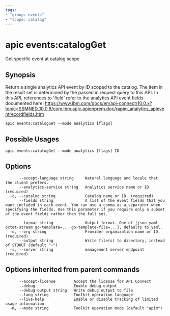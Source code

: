 ```yaml
---
tags:
- "group: events"
- "scope: catalog"
---
```

# apic events:catalogGet

Get specific event at catalog scope

## Synopsis

Return a single analytics API event by ID scoped to the catalog. The item in the result set is determined by the passed in request query to this API. In this API, references to 'field' refer to the analytics API event fields documented here: https://www.ibm.com/docs/en/api-connect/10.0.x?topic=SSMNED_10.0.8/com.ibm.apic.apionprem.doc/rapim_analytics_apieventrecordfields.htm

```
apic events:catalogGet --mode analytics [flags]
```

## Possible Usages

```
apic events:catalogGet --mode analytics [flags] ID
```

## Options

```
      --accept-language string     Natural language and locale that the client prefers.
      --analytics-service string   Analytics service name or ID. (required)
  -c, --catalog string             Catalog name or ID. (required)
      --fields string              A list of the event fields that you want included in each event. You can use a comma as a separator when specifying the fields. Use this parameter if you require only a subset of the event fields rather than the full set.
                                   
      --format string              Output format. One of [json yaml octet-stream go-template=... go-template-file=...], defaults to yaml.
  -o, --org string                 Provider organization name or ID. (required)
      --output string              Write file(s) to directory, instead of STDOUT (default "-")
  -s, --server string              management server endpoint (required)
```

## Options inherited from parent commands

```
      --accept-license        Accept the license for API Connect
      --debug                 Enable debug output
      --debug-output string   Write debug output to file
      --lang string           Toolkit operation language
      --live-help             Enable or disable tracking of limited usage information
  -m, --mode string           Toolkit operation mode (default "apim")
```
